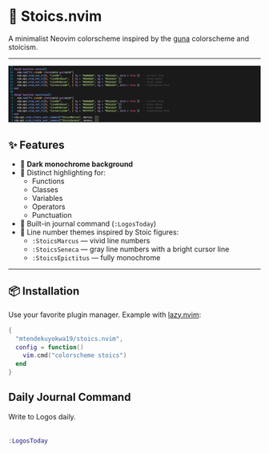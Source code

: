 # 🧘 Stoics.nvim

A minimalist Neovim colorscheme inspired by the [guna](https://packagecontrol.io/packages/Guna)  colorscheme and stoicism. 

---
![ colorscheme shot](./screen.jpg) 
## ✨ Features

- 🖤 **Dark monochrome background**
- 🧠 Distinct highlighting for:
  - Functions
  - Classes
  - Variables
  - Operators
  - Punctuation
- 📓 Built-in journal command (`:LogosToday`)
- 🎯 Line number themes inspired by Stoic figures:
  - `:StoicsMarcus` — vivid line numbers
  - `:StoicsSeneca` — gray line numbers with a bright cursor line
  - `:StoicsEpictitus` — fully monochrome

---

## 📦 Installation

Use your favorite plugin manager. Example with [lazy.nvim](https://github.com/folke/lazy.nvim):

```lua
{
  "mtendekuyokwa19/stoics.nvim",
  config = function()
    vim.cmd("colorscheme stoics")
  end
}
```
##  Daily Journal Command

Write to Logos daily.

```lua

:LogosToday
```


